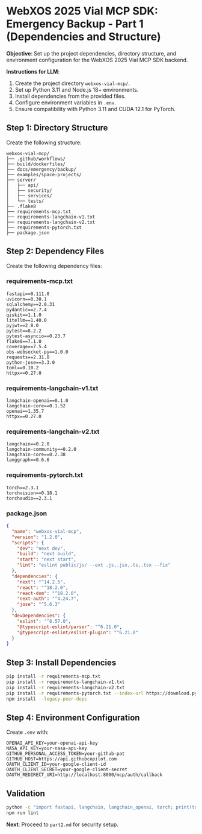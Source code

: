 # WebXOS 2025 Vial MCP SDK: Emergency Backup - Part 1 (Dependencies and Structure)

**Objective**: Set up the project dependencies, directory structure, and environment configuration for the WebXOS 2025 Vial MCP SDK backend.

**Instructions for LLM**:
1. Create the project directory `webxos-vial-mcp/`.
2. Set up Python 3.11 and Node.js 18+ environments.
3. Install dependencies from the provided files.
4. Configure environment variables in `.env`.
5. Ensure compatibility with Python 3.11 and CUDA 12.1 for PyTorch.

## Step 1: Directory Structure
Create the following structure:
```
webxos-vial-mcp/
├── .github/workflows/
├── build/dockerfiles/
├── docs/emergency/backup/
├── examples/space-projects/
├── server/
│   ├── api/
│   ├── security/
│   ├── services/
│   └── tests/
├── .flake8
├── requirements-mcp.txt
├── requirements-langchain-v1.txt
├── requirements-langchain-v2.txt
├── requirements-pytorch.txt
├── package.json
```

## Step 2: Dependency Files
Create the following dependency files:

### requirements-mcp.txt
```text
fastapi==0.111.0
uvicorn==0.30.1
sqlalchemy==2.0.31
pydantic==2.7.4
qiskit==1.1.0
litellm==1.40.0
pyjwt==2.8.0
pytest==8.2.2
pytest-asyncio==0.23.7
flake8==7.1.0
coverage==7.5.4
obs-websocket-py==1.0.0
requests==2.31.0
python-jose==3.3.0
toml==0.10.2
httpx==0.27.0
```

### requirements-langchain-v1.txt
```text
langchain-openai==0.1.0
langchain-core==0.1.52
openai==1.35.7
httpx==0.27.0
```

### requirements-langchain-v2.txt
```text
langchain==0.2.0
langchain-community==0.2.0
langchain-core==0.2.38
langgraph==0.6.6
```

### requirements-pytorch.txt
```text
torch==2.3.1
torchvision==0.18.1
torchaudio==2.3.1
```

### package.json
```json
{
  "name": "webxos-vial-mcp",
  "version": "1.2.0",
  "scripts": {
    "dev": "next dev",
    "build": "next build",
    "start": "next start",
    "lint": "eslint public/js/ --ext .js,.jsx,.ts,.tsx --fix"
  },
  "dependencies": {
    "next": "^14.2.5",
    "react": "^18.2.0",
    "react-dom": "^18.2.0",
    "next-auth": "^4.24.7",
    "jose": "^5.6.3"
  },
  "devDependencies": {
    "eslint": "^8.57.0",
    "@typescript-eslint/parser": "^6.21.0",
    "@typescript-eslint/eslint-plugin": "^6.21.0"
  }
}
```

## Step 3: Install Dependencies
```bash
pip install -r requirements-mcp.txt
pip install -r requirements-langchain-v1.txt
pip install -r requirements-langchain-v2.txt
pip install -r requirements-pytorch.txt --index-url https://download.pytorch.org/whl/cu121
npm install --legacy-peer-deps
```

## Step 4: Environment Configuration
Create `.env` with:
```text
OPENAI_API_KEY=your-openai-api-key
NASA_API_KEY=your-nasa-api-key
GITHUB_PERSONAL_ACCESS_TOKEN=your-github-pat
GITHUB_HOST=https://api.githubcopilot.com
OAUTH_CLIENT_ID=your-google-client-id
OAUTH_CLIENT_SECRET=your-google-client-secret
OAUTH_REDIRECT_URI=http://localhost:8000/mcp/auth/callback
```

## Validation
```bash
python -c "import fastapi, langchain, langchain_openai, torch; print(torch.cuda.is_available())"
npm run lint
```

**Next**: Proceed to `part2.md` for security setup.